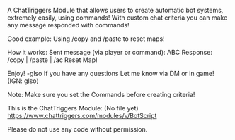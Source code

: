 A ChatTriggers Module that allows users to create automatic bot systems, extremely easily, using commands! With custom chat criteria you can make any message responded with commands!

Good example: Using /copy and /paste to reset maps!

How it works:
Sent message (via player or command): ABC
Response: /copy | /paste | /ac Reset Map!

Enjoy! -glso
If you have any questions Let me know via DM or in game! (IGN: glso)

Note: Make sure you set the Commands before creating criteria!

This is the ChatTriggers Module: (No file yet)
https://www.chattriggers.com/modules/v/BotScript

Please do not use any code without permission.
